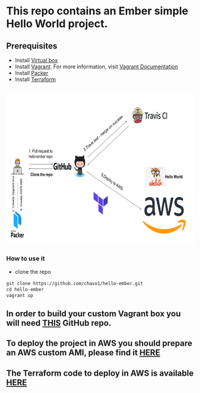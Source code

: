 # This repo contains an Ember simple Hello World project.

## Prerequisites
- Install [Virtual box](https://www.virtualbox.org/wiki/Downloads)
- Install [Vagrant](https://www.vagrantup.com). For more information, visit [Vagrant Documentation](https://docs.vagrantup.com/v2/)
- Install [Packer](http://www.packer.io)
- Install [Terraform](https://www.terraform.io/)
## 

<img src="screenshots/diagram.png" width="720" height="405">


### How to use it
- clone the repo
```
git clone https://github.com/chavo1/hello-ember.git
cd hello-ember
vagrant up
```
## In order to build your custom Vagrant box you will need [THIS](https://github.com/chavo1/packer-vagrant-ember) GitHub repo.
## To deploy the project in AWS you should prepare an AWS custom AMI, please find it [HERE](https://github.com/chavo1/packer-ami-ember)
## The Terraform code to deploy in AWS is available [HERE](https://github.com/chavo1/terraform-ember-aws)
